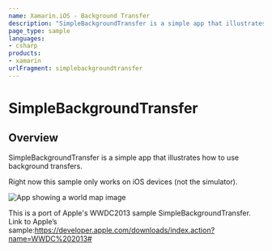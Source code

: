 ```yaml
---
name: Xamarin.iOS - Background Transfer
description: "SimpleBackgroundTransfer is a simple app that illustrates how to use background transfers"
page_type: sample
languages:
- csharp
products:
- xamarin
urlFragment: simplebackgroundtransfer
---
```

# SimpleBackgroundTransfer

## Overview

SimpleBackgroundTransfer is a simple app that illustrates how to use background transfers.

Right now this sample only works on iOS devices (not the simulator).

![App showing a world map image](Screenshots/IMG_0002.PNG)

This is a port of Apple's WWDC2013 sample SimpleBackgroundTransfer.
Link to Apple’s sample:https://developer.apple.com/downloads/index.action?name=WWDC%202013#
